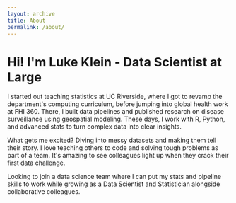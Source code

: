 ```yaml
---
layout: archive
title: About
permalink: /about/
---
```

# Hi! I'm Luke Klein - Data Scientist at Large

I started out teaching statistics at UC Riverside, where I got to revamp the department's computing curriculum, before jumping into global health work at FHI 360. There, I built data pipelines and published research on disease surveillance using geospatial modeling. These days, I work with R, Python, and advanced stats to turn complex data into clear insights.

What gets me excited? Diving into messy datasets and making them tell their story. I love teaching others to code and solving tough problems as part of a team. It's amazing to see colleagues light up when they crack their first data challenge.

Looking to join a data science team where I can put my stats and pipeline skills to work while growing as a Data Scientist and Statistician alongside collaborative colleagues.


